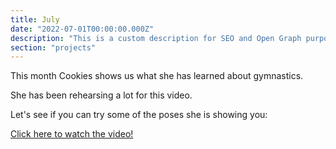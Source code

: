 ```yaml
---
title: July
date: "2022-07-01T00:00:00.000Z"
description: "This is a custom description for SEO and Open Graph purposes, rather than the default generated excerpt. Simply add a description field to the frontmatter."
section: "projects"
---
```


This month Cookies shows us what she has learned about gymnastics.

She has been rehearsing a lot for this video.

Let's see if you can try some of the poses she is showing you:

[Click here to watch the video!](https://youtu.be/aNeQ92nKZio)
